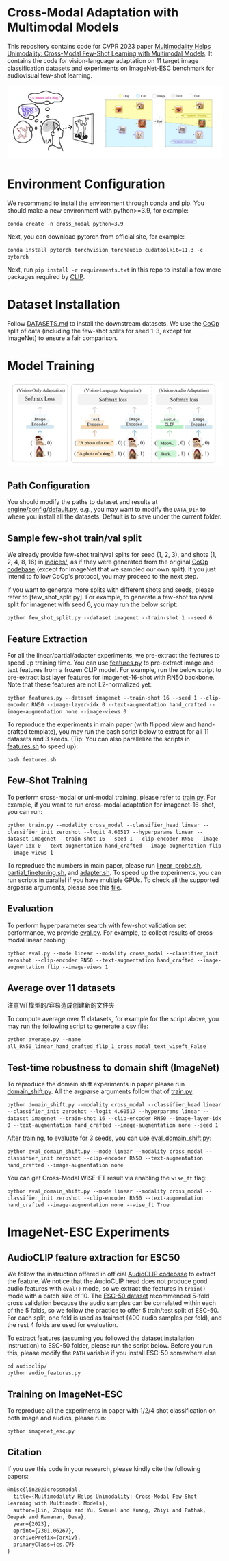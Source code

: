 # Cross-Modal Adaptation with Multimodal Models
This repository contains code for CVPR 2023 paper [Multimodality Helps Unimodality:
Cross-Modal Few-Shot Learning with Multimodal Models](https://arxiv.org/abs/2301.06267). It contains the code for vision-language adaptation on 11 target image classification datasets and experiments on ImageNet-ESC benchmark for audiovisual few-shot learning.

![Motivation Figure](./assets/motivation_github.png)

# Environment Configuration
We recommend to install the environment through conda and pip. You should make a new environment with python>=3.9, for example:

```
conda create -n cross_modal python=3.9
```

Next, you can download pytorch from official site, for example:

```
conda install pytorch torchvision torchaudio cudatoolkit=11.3 -c pytorch
```

Next, run `pip install -r requirements.txt` in this repo to install a few more packages required by [CLIP](https://github.com/openai/CLIP). 

# Dataset Installation
Follow [DATASETS.md](DATASETS.md) to install the downstream datasets. We use the [CoOp](https://github.com/KaiyangZhou/CoOp) split of data (including the few-shot splits for seed 1-3, except for ImageNet) to ensure a fair comparison.


# Model Training
![Method Figure](./assets/methodology.png)

## Path Configuration
You should modify the paths to dataset and results at [engine/config/default.py](engine/config/default.py), e.g., you may want to modify the `DATA_DIR` to where you install all the datasets. Default is to save under the current folder.

## Sample few-shot train/val split
We already provide few-shot train/val splits for seed (1, 2, 3), and shots (1, 2, 4, 8, 16) in [indices/](indices/), as if they were generated from the original [CoOp codebase](https://github.com/KaiyangZhou/CoOp) (except for ImageNet that we sampled our own split). If you just intend to follow CoOp's protocol, you may proceed to the next step.

If you want to generate more splits with different shots and seeds, please refer to [few_shot_split.py]. For example, to generate a few-shot train/val split for imagenet with seed 6, you may run the below script:

```
python few_shot_split.py --dataset imagenet --train-shot 1 --seed 6
```

## Feature Extraction
For all the linear/partial/adapter experiments, we pre-extract the features to speed up training time. You can use [features.py](features.py) to pre-extract image and text features from a frozen CLIP model. For example, run the below script to pre-extract last layer features for imagenet-16-shot with RN50 backbone. Note that these features are not L2-normalized yet:

```
python features.py --dataset imagenet --train-shot 16 --seed 1 --clip-encoder RN50 --image-layer-idx 0 --text-augmentation hand_crafted --image-augmentation none --image-views 0
```

To reproduce the experiments in main paper (with flipped view and hand-crafted template), you may run the bash script below to extract for all 11 datasets and 3 seeds. (Tip: You can also parallelize the scripts in [features.sh](features.sh) to speed up):

```
bash features.sh
```

## Few-Shot Training
To perform cross-modal or uni-modal training, please refer to [train.py](train.py). For example, if you want to run cross-modal adaptation for imagenet-16-shot, you can run:

```
python train.py --modality cross_modal --classifier_head linear --classifier_init zeroshot --logit 4.60517 --hyperparams linear --dataset imagenet --train-shot 16 --seed 1 --clip-encoder RN50 --image-layer-idx 0 --text-augmentation hand_crafted --image-augmentation flip --image-views 1
```

To reproduce the numbers in main paper, please run [linear_probe.sh](linear_probe.sh), [partial_finetuning.sh](partial_finetuning.sh), and [adapter.sh](adapter.sh). To speed up the experiments, you can run scripts in parallel if you have multiple GPUs. To check all the supported argparse arguments, please see this [file](engine/config/__init__.py).

## Evaluation
To perform hyperparameter search with few-shot validation set performance, we provide [eval.py](eval.py). For example, to collect results of cross-modal linear probing:

```
python eval.py --mode linear --modality cross_modal --classifier_init zeroshot --clip-encoder RN50 --text-augmentation hand_crafted --image-augmentation flip --image-views 1
```

## Average over 11 datasets
注意ViT模型的/容易造成创建新的文件夹

To compute average over 11 datasets, for example for the script above, you may run the following script to generate a csv file:
```
python average.py --name all_RN50_linear_hand_crafted_flip_1_cross_modal_text_wiseft_False
```

## Test-time robustness to domain shift (ImageNet)

To reproduce the domain shift experiments in paper please run [domain_shift.py](domain_shift.py). All the argparse arguments follow that of [train.py](train.py):

```
python domain_shift.py --modality cross_modal --classifier_head linear --classifier_init zeroshot --logit 4.60517 --hyperparams linear --dataset imagenet --train-shot 16 --clip-encoder RN50 --image-layer-idx 0 --text-augmentation hand_crafted --image-augmentation none --seed 1
```

After training, to evaluate for 3 seeds, you can use [eval_domain_shift.py](eval_domain_shift.py):

```
python eval_domain_shift.py --mode linear --modality cross_modal --classifier_init zeroshot --clip-encoder RN50 --text-augmentation hand_crafted --image-augmentation none
```

You can get Cross-Modal WiSE-FT result via enabling the `wise_ft` flag:

```
python eval_domain_shift.py --mode linear --modality cross_modal --classifier_init zeroshot --clip-encoder RN50 --text-augmentation hand_crafted --image-augmentation none --wise_ft True
```


# ImageNet-ESC Experiments
## AudioCLIP feature extraction for ESC50
We follow the instruction offered in official [AudioCLIP codebase](https://github.com/AndreyGuzhov/AudioCLIP) to extract the feature. We notice that the AudioCLIP head does not produce good audio features with `eval()` mode, so we extract the features in `train()` mode with a batch size of 10. The [ESC-50 dataset](https://github.com/karolpiczak/ESC-50) recommended 5-fold cross validation because the audio samples can be correlated within each of the 5 folds, so we follow the practice to offer 5 train/test split of ESC-50. For each split, one fold is used as trainset (400 audio samples per fold), and the rest 4 folds are used for evaluation.

To extract features (assuming you followed the dataset installation instruction) to ESC-50 folder, please run the script below. Before you run this, please modify the `PATH` variable if you install ESC-50 somewhere else.

```
cd audioclip/
python audio_features.py
```

## Training on ImageNet-ESC
To reproduce all the experiments in paper with 1/2/4 shot classification on both image and audios, please run:
```
python imagenet_esc.py
```


## Citation
If you use this code in your research, please kindly cite the following papers:

```
@misc{lin2023crossmodal,
  title={Multimodality Helps Unimodality: Cross-Modal Few-Shot Learning with Multimodal Models},
  author={Lin, Zhiqiu and Yu, Samuel and Kuang, Zhiyi and Pathak, Deepak and Ramanan, Deva},
  year={2023},
  eprint={2301.06267},
  archivePrefix={arXiv},
  primaryClass={cs.CV}
}
```

